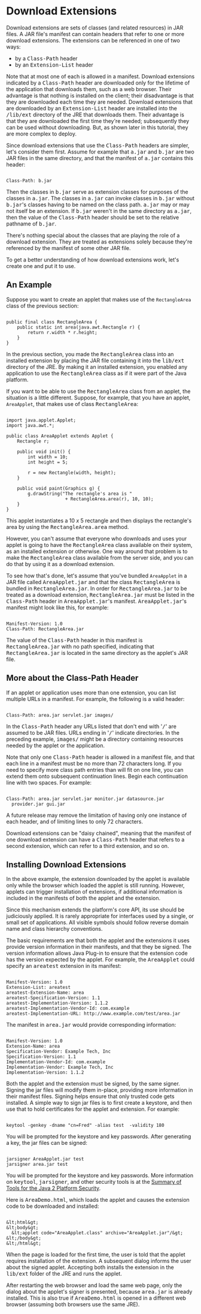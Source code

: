 
# Download Extensions

Download extensions are sets of classes (and related resources) in JAR files. A JAR file's manifest can contain headers that refer to one or more download extensions. The extensions can be referenced in one of two ways:

- by a <tt>Class-Path</tt> header
- by an <tt>Extension-List</tt> header

Note that at most one of each is allowed in a manifest. Download extensions indicated by a <tt>Class-Path</tt> header are downloaded only for the lifetime of the application that downloads them, such as a web browser. Their advantage is that nothing is installed on the client; their disadvantage is that they are downloaded each time they are needed. Download extensions that are downloaded by an <tt>Extension-List</tt> header are installed into the <tt>/lib/ext</tt> directory of the JRE that downloads them. Their advantage is that they are downloaded the first time they're needed; subsequently they can be used without downloading. But, as shown later in this tutorial, they are more complex to deploy.

Since download extensions that use the <tt>Class-Path</tt> headers are simpler, let's consider them first. Assume for example that <tt>a.jar</tt> and <tt>b.jar</tt> are two JAR files in the same directory, and that the manifest of <tt>a.jar</tt> contains this header:

```

Class-Path: b.jar

```

Then the classes in <tt>b.jar</tt> serve as extension classes for purposes of the classes in <tt>a.jar</tt>. The classes in <tt>a.jar</tt> can invoke classes in <tt>b.jar</tt> without <tt>b.jar</tt>'s classes having to be named on the class path. <tt>a.jar</tt> may or may not itself be an extension. If <tt>b.jar</tt> weren't in the same directory as <tt>a.jar</tt>, then the value of the <tt>Class-Path</tt> header should be set to the relative pathname of <tt>b.jar</tt>.

There's nothing special about the classes that are playing the role of a download extension. They are treated as extensions solely because they're referenced by the manifest of some other JAR file.

To get a better understanding of how download extensions work, let's create one and put it to use.

## An Example

Suppose you want to create an applet that makes use of the `RectangleArea` class of the previous section:

```

public final class RectangleArea {  
    public static int area(java.awt.Rectangle r) {
        return r.width * r.height;
    }
}

```

In the previous section, you made the <tt>RectangleArea</tt> class into an installed extension by placing the JAR file containing it into the <tt>lib/ext</tt> directory of the JRE. By making it an installed extension, you enabled any application to use the <tt>RectangleArea</tt> class as if it were part of the Java platform.

If you want to be able to use the <tt>RectangleArea</tt> class from an applet, the situation is a little different. Suppose, for example, that you have an applet, `AreaApplet`, that makes use of class <tt>RectangleArea</tt>:

```

import java.applet.Applet;
import java.awt.*;

public class AreaApplet extends Applet {
    Rectangle r;

    public void init() {    
        int width = 10;
        int height = 5;

        r = new Rectangle(width, height);
    }

    public void paint(Graphics g) {
        g.drawString("The rectangle's area is " 
                      + RectangleArea.area(r), 10, 10);
    }
}

```

This applet instantiates a 10 <var>x</var> 5 rectangle and then displays the rectangle's area by using the <tt>RectangleArea.area</tt> method.

However, you can't assume that everyone who downloads and uses your applet is going to have the <tt>RectangleArea</tt> class available on their system, as an installed extension or otherwise. One way around that problem is to make the <tt>RectangleArea</tt> class available from the server side, and you can do that by using it as a download extension.

To see how that's done, let's assume that you've bundled `AreaApplet` in a JAR file called <tt>AreaApplet.jar</tt> and that the class <tt>RectangleArea</tt> is bundled in <tt>RectangleArea.jar</tt>. In order for <tt>RectangleArea.jar</tt> to be treated as a download extension, <tt>RectangleArea.jar</tt> must be listed in the <tt>Class-Path</tt> header in <tt>AreaApplet.jar</tt>'s manifest. <tt>AreaApplet.jar</tt>'s manifest might look like this, for example:

```

Manifest-Version: 1.0
Class-Path: RectangleArea.jar

```

The value of the <tt>Class-Path</tt> header in this manifest is <tt>RectangleArea.jar</tt> with no path specified, indicating that <tt>RectangleArea.jar</tt> is located in the same directory as the applet's JAR file.

## More about the Class-Path Header

If an applet or application uses more than one extension, you can list multiple URLs in a manifest. For example, the following is a valid header:

```

Class-Path: area.jar servlet.jar images/

```

In the <tt>Class-Path</tt> header any URLs listed that don't end with '<tt>/</tt>' are assumed to be JAR files. URLs ending in '<tt>/</tt>' indicate directories. In the preceding example, <tt>images/</tt> might be a directory containing resources needed by the applet or the application.

Note that only one <tt>Class-Path</tt> header is allowed in a manifest file, and that each line in a manifest must be no more than 72 characters long. If you need to specify more class path entries than will fit on one line, you can extend them onto subsequent continuation lines. Begin each continuation line with two spaces. For example:

```

Class-Path: area.jar servlet.jar monitor.jar datasource.jar
  provider.jar gui.jar

```

A future release may remove the limitation of having only one instance of each header, and of limiting lines to only 72 characters.

Download extensions can be "daisy chained", meaning that the manifest of one download extension can have a <tt>Class-Path</tt> header that refers to a second extension, which can refer to a third extension, and so on.

## Installing Download Extensions

In the above example, the extension downloaded by the applet is available only while the browser which loaded the applet is still running. However, applets can trigger installation of extensions, if additional information is included in the manifests of both the applet and the extension.

Since this mechanism extends the platform's core API, its use should be judiciously applied. It is rarely appropriate for interfaces used by a single, or small set of applications. All visible symbols should follow reverse domain name and class hierarchy conventions.

The basic requirements are that both the applet and the extensions it uses provide version information in their manifests, and that they be signed. The version information allows Java Plug-in to ensure that the extension code has the version expected by the applet. For example, the <tt>AreaApplet</tt> could specify an <tt>areatest</tt> extension in its manifest:

```

Manifest-Version: 1.0
Extension-List: areatest
areatest-Extension-Name: area
areatest-Specification-Version: 1.1
areatest-Implementation-Version: 1.1.2
areatest-Implementation-Vendor-Id: com.example
areatest-Implementation-URL: http://www.example.com/test/area.jar

```

The manifest in <tt>area.jar</tt> would provide corresponding information:

```

Manifest-Version: 1.0
Extension-Name: area
Specification-Vendor: Example Tech, Inc
Specification-Version: 1.1
Implementation-Vendor-Id: com.example
Implementation-Vendor: Example Tech, Inc
Implementation-Version: 1.1.2

```

Both the applet and the extension must be signed, by the same signer. Signing the jar files will modify them in-place, providing more information in their manifest files. Signing helps ensure that only trusted code gets installed. A simple way to sign jar files is to first create a keystore, and then use that to hold certificates for the applet and extension. For example:

```

keytool -genkey -dname "cn=Fred" -alias test  -validity 180

```

You will be prompted for the keystore and key passwords. After generating a key, the jar files can be signed:

```

jarsigner AreaApplet.jar test
jarsigner area.jar test

```

You will be prompted for the keystore and key passwords. More information on <tt>keytool</tt>, <tt>jarsigner</tt>, and other security tools is at the 
[Summary of Tools for the Java 2 Platform Security](https://docs.oracle.com/javase/8/docs/technotes/guides/security/SecurityToolsSummary.html).

Here is <tt>AreaDemo.html</tt>, which loads the applet and causes the extension code to be downloaded and installed:

```

&lt;html&gt;
&lt;body&gt;
  &lt;applet code="AreaApplet.class" archive="AreaApplet.jar"/&gt;
&lt;/body&gt;
&lt;/html&gt;

```

When the page is loaded for the first time, the user is told that the applet requires installation of the extension. A subsequent dialog informs the user about the signed applet. Accepting both installs the extension in the <tt>lib/ext</tt> folder of the JRE and runs the applet.

After restarting the web browser and load the same web page, only the dialog about the applet's signer is presented, because <tt>area.jar</tt> is already installed. This is also true if <tt>AreaDemo.html</tt> is opened in a different web browser (assuming both browsers use the same JRE).
